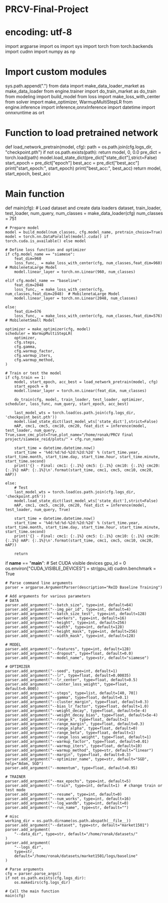 # PRCV-Final-Project
# encoding: utf-8

import argparse
import os
import sys
import torch
from torch.backends import cudnn
import numpy as np

# Import custom modules
sys.path.append(".")
from data import make_data_loader_market as make_data_loader
from engine.trainer import do_train_market as do_train
from modeling import build_model
from loss import make_loss_with_center
from solver import make_optimizer, WarmupMultiStepLR
from engine.inference import inference,onnxInference
import datetime
import onnxruntime as ort

# Function to load pretrained network
def load_network_pretrain(model, cfg):
    path = os.path.join(cfg.logs_dir, "checkpoint.pth")
    if not os.path.exists(path):
        return model, 0, 0.0
    pre_dict = torch.load(path)
    model.load_state_dict(pre_dict["state_dict"],strict=False)
    start_epoch = pre_dict["epoch"]
    best_acc = pre_dict["best_acc"]
    print("start_epoch:", start_epoch)
    print("best_acc:", best_acc)
    return model, start_epoch, best_acc

# Main function
def main(cfg):
    # Load dataset and create data loaders
    dataset, train_loader, test_loader, num_query, num_classes = make_data_loader(cfg)
    num_classes = 751

    # Prepare model
    model = build_model(num_classes, cfg.model_name, pretrain_choice=True)
    model = torch.nn.DataParallel(model).cuda() if torch.cuda.is_available() else model

    # Define loss function and optimizer
    if cfg.model_name == "siamese":
        feat_dim=960
        loss_func,_ = make_loss_with_center(cfg, num_classes,feat_dim=960)  # MobilenetaLarge Model
        model.linear_layer = torch.nn.Linear(960, num_classes)
        
    elif cfg.model_name == "baseline":
        feat_dim=2048
        loss_func,_ = make_loss_with_center(cfg, num_classes,feat_dim=2048)  # MobilenetaLarge Model
        model.linear_layer = torch.nn.Linear(2048, num_classes)
        
    else:
        feat_dim=576
        loss_func,_ = make_loss_with_center(cfg, num_classes,feat_dim=576)  # MobilenetSmall Model
        
    optimizer = make_optimizer(cfg, model)
    scheduler = WarmupMultiStepLR(
        optimizer,
        cfg.steps,
        cfg.gamma,
        cfg.warmup_factor,
        cfg.warmup_iters,
        cfg.warmup_method,
    )

    # Train or test the model
    if cfg.train == 1:
        model, start_epoch, acc_best = load_network_pretrain(model, cfg)
        start_epoch = 0
        model.linear_layer = torch.nn.Linear(feat_dim, num_classes)
            
        do_train(cfg, model, train_loader, test_loader, optimizer, scheduler, loss_func, num_query, start_epoch, acc_best)
    
        last_model_wts = torch.load(os.path.join(cfg.logs_dir, 'checkpoint_best.pth'))
        model.load_state_dict(last_model_wts['state_dict'],strict=False)
        mAP, cmc1, cmc5, cmc10, cmc20, feat_dict = inference(model, test_loader, num_query, True,save_cmc_plot=True,plot_name="/home/ronak/PRCV final project/siamese_reid/plots/" + cfg.run_name)

        start_time = datetime.datetime.now()
        start_time = '%4d:%d:%d-%2d:%2d:%2d' % (start_time.year, start_time.month, start_time.day, start_time.hour, start_time.minute, start_time.second)
        print('{} - Final: cmc1: {:.1%} cmc5: {:.1%} cmc10: {:.1%} cmc20: {:.1%} mAP: {:.1%}\n'.format(start_time, cmc1, cmc5, cmc10, cmc20, mAP))

    else:
        # Test
        last_model_wts = torch.load(os.path.join(cfg.logs_dir, 'checkpoint.pth'))
        model.load_state_dict(last_model_wts['state_dict'],strict=False)
        mAP, cmc1, cmc5, cmc10, cmc20, feat_dict = inference(model, test_loader, num_query, True)

        start_time = datetime.datetime.now()
        start_time = '%4d:%d:%d-%2d:%2d:%2d' % (start_time.year, start_time.month, start_time.day, start_time.hour, start_time.minute, start_time.second)
        print('{} - Final: cmc1: {:.1%} cmc5: {:.1%} cmc10: {:.1%} cmc20: {:.1%} mAP: {:.1%}\n'.format(start_time, cmc1, cmc5, cmc10, cmc20, mAP))

        return


if __name__ == "__main__":
    # Set CUDA visible devices
    gpu_id = 0
    os.environ["CUDA_VISIBLE_DEVICES"] = str(gpu_id)
    cudnn.benchmark = True

    # Parse command line arguments
    parser = argparse.ArgumentParser(description="ReID Baseline Training")

    # Add arguments for various parameters
    # DATA
    parser.add_argument("--batch_size", type=int, default=64)
    parser.add_argument("--img_per_id", type=int, default=4)
    parser.add_argument("--batch_size_test", type=int, default=128)
    parser.add_argument("--workers", type=int, default=16)
    parser.add_argument("--height", type=int, default=256)
    parser.add_argument("--width", type=int, default=128)
    parser.add_argument("--height_mask", type=int, default=256)
    parser.add_argument("--width_mask", type=int, default=128)

    # MODEL
    parser.add_argument("--features", type=int, default=128)
    parser.add_argument("--dropout", type=float, default=0.0)
    parser.add_argument("--model_name", type=str, default="siamese")

    # OPTIMIZER
    parser.add_argument("--seed", type=int, default=1)
    parser.add_argument("--lr", type=float, default=0.00035)
    parser.add_argument("--lr_center", type=float, default=0.5)
    parser.add_argument("--center_loss_weight", type=float, default=0.0005)
    parser.add_argument("--steps", type=list, default=[40, 70])
    parser.add_argument("--gamma", type=float, default=0.1)
    parser.add_argument("--cluster_margin", type=float, default=0.3)
    parser.add_argument("--bias_lr_factor", type=float, default=1.0)
    parser.add_argument("--weight_decay", type=float, default=5e-4)
    parser.add_argument("--weight_decay_bias", type=float, default=5e-4)
    parser.add_argument("--range_k", type=float, default=2)
    parser.add_argument("--range_margin", type=float, default=0.3)
    parser.add_argument("--range_alpha", type=float, default=0)
    parser.add_argument("--range_beta", type=float, default=1)
    parser.add_argument("--range_loss_weight", type=float, default=1)
    parser.add_argument("--warmup_factor", type=float, default=0.01)
    parser.add_argument("--warmup_iters", type=float, default=10)
    parser.add_argument("--warmup_method", type=str, default="linear")
    parser.add_argument("--margin", type=float, default=0.3)
    parser.add_argument("--optimizer_name", type=str, default="SGD", help="Adam, SGD")
    parser.add_argument("--momentum", type=float, default=0.95)

    # TRAINER
    parser.add_argument("--max_epochs", type=int, default=5)
    parser.add_argument("--train", type=int, default=1)  # change train or test mode
    parser.add_argument("--resume", type=int, default=0)
    parser.add_argument("--num_works", type=int, default=16)
    parser.add_argument("--log_wandb", type=int, default=0)
    parser.add_argument("--run_name", type=str, default="")

    # misc
    working_dir = os.path.dirname(os.path.abspath(__file__))
    parser.add_argument("--dataset", type=str, default="market1501")
    parser.add_argument(
        "--data_dir", type=str, default="/home/ronak/datasets/"
    )
    parser.add_argument(
        "--logs_dir",
        type=str,
        default="/home/ronak/datasets/market1501/logs/baseline"
    )

    # Parse arguments
    cfg = parser.parse_args()
    if not os.path.exists(cfg.logs_dir):
        os.makedirs(cfg.logs_dir)

    # Call the main function
    main(cfg)
